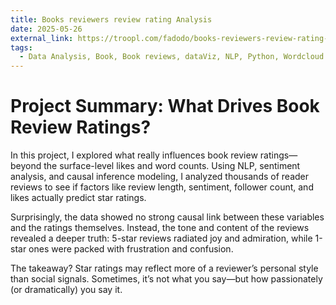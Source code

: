 ```yaml
---
title: Books reviewers review rating Analysis
date: 2025-05-26
external_link: https://troopl.com/fadodo/books-reviewers-review-rating-analysis
tags:
  - Data Analysis, Book, Book reviews, dataViz, NLP, Python, Wordcloud
---
```


# Project Summary: What Drives Book Review Ratings?

In this project, I explored what really influences book review ratings—beyond the surface-level likes and word counts. Using NLP, sentiment analysis, and causal inference modeling, I analyzed thousands of reader reviews to see if factors like review length, sentiment, follower count, and likes actually predict star ratings.

Surprisingly, the data showed no strong causal link between these variables and the ratings themselves. Instead, the tone and content of the reviews revealed a deeper truth: 5-star reviews radiated joy and admiration, while 1-star ones were packed with frustration and confusion.

The takeaway? Star ratings may reflect more of a reviewer’s personal style than social signals. Sometimes, it’s not what you say—but how passionately (or dramatically) you say it.

<!--more-->
